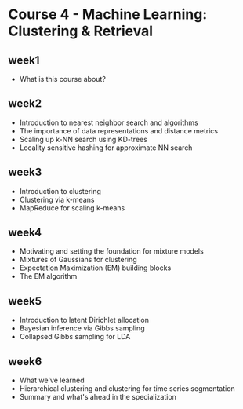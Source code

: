 # Course 4 - Machine Learning: Clustering & Retrieval

## week1
* What is this course about?

## week2
* Introduction to nearest neighbor search and algorithms
* The importance of data representations and distance metrics
* Scaling up k-NN search using KD-trees
* Locality sensitive hashing for approximate NN search

## week3
* Introduction to clustering
* Clustering via k-means
* MapReduce for scaling k-means

## week4
* Motivating and setting the foundation for mixture models
* Mixtures of Gaussians for clustering
* Expectation Maximization (EM) building blocks
* The EM algorithm

## week5
* Introduction to latent Dirichlet allocation
* Bayesian inference via Gibbs sampling
* Collapsed Gibbs sampling for LDA

## week6
* What we've learned
* Hierarchical clustering and clustering for time series segmentation
* Summary and what's ahead in the specialization
